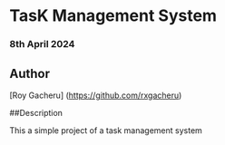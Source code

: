 # TasK Management System

### 8th April 2024

## Author

[Roy Gacheru] (https://github.com/rxgacheru)

##Description

This a simple project of a task management system